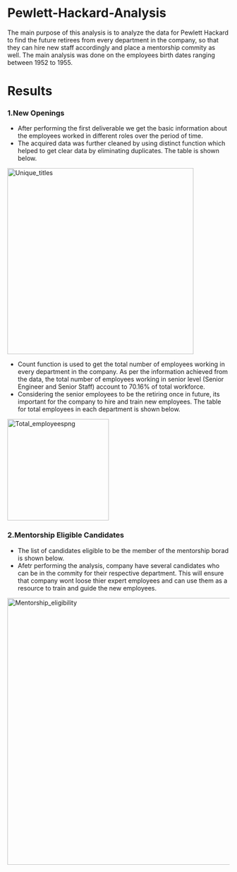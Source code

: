 # Pewlett-Hackard-Analysis
The main purpose of this analysis is to analyze the data for Pewlett Hackard to find the future retirees from every department in the company, so that they can hire new staff accordingly and place a mentorship commity as well. The main analysis was done on the employees birth dates ranging between 1952 to 1955.

# Results
### 1.New Openings
 - After performing the first deliverable we get the basic information about the employees worked in different roles over the period of time.
 - The acquired data was further cleaned by using distinct function which helped to get clear data by eliminating duplicates. The table is shown below.

<img width="422" alt="Unique_titles" src="https://user-images.githubusercontent.com/110261837/195485086-618abc8a-bbc3-4f2f-b995-6d4ed89c77be.png">

- Count function is used to get the total  number of employees working in every department in the company. As per the information achieved from the data, the total number of employees working in senior level (Senior Engineer and Senior Staff) account to 70.16% of total workforce. 
- Considering the senior employees to be the retiring once in future, its important for the company to hire and train new employees. The table for total employees in each department is shown below.
<img width="230" alt="Total_employeespng" src="https://user-images.githubusercontent.com/110261837/195486312-0371b29c-5925-4d4d-aa91-7e655ee5250e.png">

### 2.Mentorship Eligible Candidates
- The list of candidates eligible to be the member of the mentorship borad is shown below. 
- Afetr performing the analysis, company have several candidates who can be in the commity for their respective department. This will ensure that company wont loose thier expert employees and can use them as a resource to train and guide the new employees.
<img width="605" alt="Mentorship_eligibility" src="https://user-images.githubusercontent.com/110261837/195488827-31db628a-97e6-45d4-a14d-72ba005b7c9f.png">
